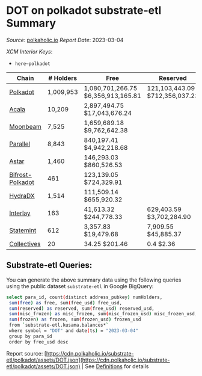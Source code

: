 # DOT on polkadot substrate-etl Summary

_Source_: [polkaholic.io](https://polkaholic.io) *Report Date*: 2023-03-04


*XCM Interior Keys*:
* `here~polkadot`


| Chain | # Holders | Free | Reserved | Misc Frozen | Frozen | Price | AssetID |
| ----- | --------- | ---- | -------- | ----------- | ------ | ----- | ------- |
| [Polkadot](/polkadot/0-polkadot) | 1,009,953 | 1,080,701,266.75 $6,356,913,165.81 | 121,103,443.09 $712,356,037.23 | 642,632,126.54  $3,780,097,934.22 | 637,782,874.06 $3,751,573,606.69 | $5.88 | `{"Token":"DOT"}` |
| [Acala](/polkadot/2000-acala) | 10,209 | 2,897,494.75 $17,043,676.24 |   |    |   | $5.88 | `{"Token":"DOT"}` |
| [Moonbeam](/polkadot/2004-moonbeam) | 7,525 | 1,659,689.18 $9,762,642.38 |   |    |   | $5.88 | `{"Token":"42259045809535163221576417993425387648"}` |
| [Parallel](/polkadot/2012-parallel) | 8,843 | 840,197.41 $4,942,218.68 |   |    |   | $5.88 | `{"Token":"101"}` |
| [Astar](/polkadot/2006-astar) | 1,460 | 146,293.03 $860,526.53 |   |    |   | $5.88 | `{"Token":"340282366920938463463374607431768211455"}` |
| [Bifrost-Polkadot](/polkadot/2030-bifrost-dot) | 461 | 123,139.05 $724,329.91 |   |    |   | $5.88 | `{"Token2":"0"}` |
| [HydraDX](/polkadot/2034-hydradx) | 1,514 | 111,509.14 $655,920.32 |   |    |   | $5.88 | `{"Token":"5"}` |
| [Interlay](/polkadot/2032-interlay) | 163 | 41,613.32 $244,778.33 | 629,403.59 $3,702,284.90 |    |   | $5.88 | `{"Token":"DOT"}` |
| [Statemint](/polkadot/1000-statemint) | 612 | 3,357.83 $19,479.68 | 7,909.55 $45,885.37 |    |   | $5.80 | `{"Token":"DOT"}` |
| [Collectives](/polkadot/1001-collectives) | 20 | 34.25 $201.46 | 0.4 $2.36 |    |   | $5.88 | `{"Token":"DOT"}` |

## Substrate-etl Queries:
You can generate the above summary data using the following queries using the public dataset `substrate-etl` in Google BigQuery:
```bash
select para_id, count(distinct address_pubkey) numHolders, 
 sum(free) as free, sum(free_usd) free_usd,
 sum(reserved) as reserved, sum(free_usd) reserved_usd,
 sum(misc_frozen) as misc_frozen, sum(misc_frozen_usd) misc_frozen_usd,
 sum(frozen) as frozen, sum(frozen_usd) frozen_usd
 from `substrate-etl.kusama.balances*` 
 where symbol = "DOT" and date(ts) = "2023-03-04"
 group by para_id
 order by free_usd desc
```


Report source: [https://cdn.polkaholic.io/substrate-etl/polkadot/assets/DOT.json](https://cdn.polkaholic.io/substrate-etl/polkadot/assets/DOT.json) | See [Definitions](/DEFINITIONS.md) for details
